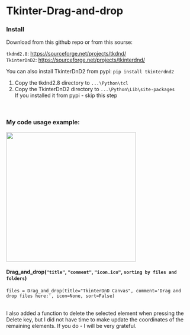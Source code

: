 # Tkinter-Drag-and-drop

### Install

Download from this github repo or from this sourse:

```tkdnd2.8```: https://sourceforge.net/projects/tkdnd/  <br/>
```TkinterDnD2```: https://sourceforge.net/projects/tkinterdnd/  <br/>

You can also install TkinterDnD2 from pypi: ```pip install tkinterdnd2```


1) Copy the tkdnd2.8 directory to ```...\Python\tcl```
2) Copy the TkinterDnD2 directory to ```...\Python\Lib\site-packages```<br/>
If you installed it from pypi - skip this step

<br/>

### My code usage example:

<img src="image_preview.png" height="350px">


#### Drag_and_drop(```"title"```, ```"comment"```, ```"icon.ico"```, ```sorting by files and folders```)
```
files = Drag_and_drop(title="TkinterDnD Canvas", comment='Drag and drop files here:', icon=None, sort=False)
```

<br/>
I also added a function to delete the selected element when pressing the Delete key, but I did not have time to make update the coordinates of the remaining elements. If you do - I will be very grateful.
